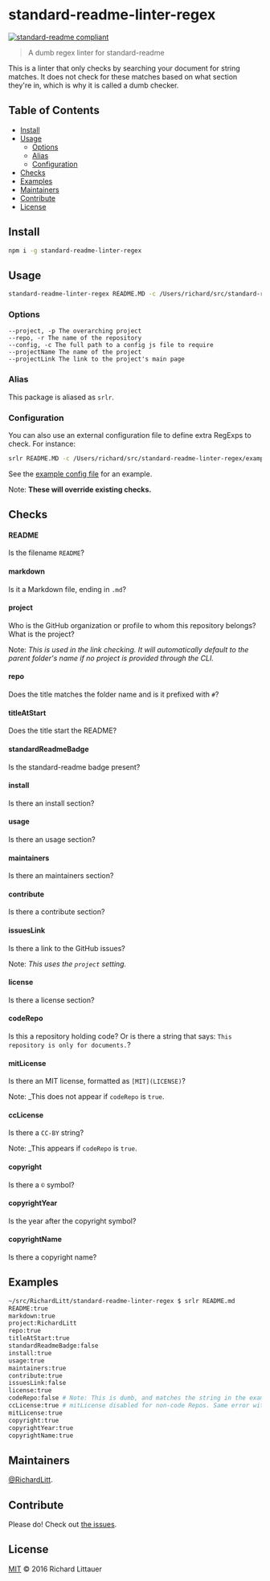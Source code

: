 # standard-readme-linter-regex

[![standard-readme compliant](https://img.shields.io/badge/readme%20style-standard-brightgreen.svg?style=flat-square)](https://github.com/RichardLitt/standard-readme)

> A dumb regex linter for standard-readme

This is a linter that only checks by searching your document for string matches. It does not check for these matches based on what section they're in, which is why it is called a dumb checker. 

## Table of Contents

- [Install](#install)
- [Usage](#usage)
	- [Options](#options)
	- [Alias](#alias)
	- [Configuration](#configuration)
- [Checks](#checks)
- [Examples](#examples)
- [Maintainers](#maintainers)
- [Contribute](#contribute)
- [License](#license)

## Install

```sh
npm i -g standard-readme-linter-regex
```

## Usage

```sh
standard-readme-linter-regex README.MD -c /Users/richard/src/standard-readme-linter-regex/config.js -r standard-readme-linter-regex -p richardlitt -n RichardLitt -l https://burntfen.com
```

### Options

```
--project, -p The overarching project
--repo, -r The name of the repository
--config, -c The full path to a config js file to require
--projectName The name of the project
--projectLink The link to the project's main page
```

### Alias

This package is aliased as `srlr`.

### Configuration

You can also use an external configuration file to define extra RegExps to check. For instance:

```sh
srlr README.MD -c /Users/richard/src/standard-readme-linter-regex/example-config.js
```

See the [example config file](example-config.js) for an example.

Note: **These will override existing checks.**

## Checks

#### README

Is the filename `README`?

#### markdown

Is it a Markdown file, ending in `.md`?

#### project

Who is the GitHub organization or profile to whom this repository belongs? What is the project? 

Note: _This is used in the link checking. It will automatically default to the parent folder's name if no project is provided through the CLI._

#### repo

Does the title matches the folder name and is it prefixed with `#`?

#### titleAtStart

Does the title start the README?

#### standardReadmeBadge

Is the standard-readme badge present?

#### install

Is there an install section?

#### usage

Is there an usage section?

#### maintainers

Is there an maintainers section?

#### contribute

Is there a contribute section?

#### issuesLink

Is there a link to the GitHub issues?

Note: _This uses the `project` setting._

#### license

Is there a license  section?

#### codeRepo

Is this a repository holding code? Or is there a string that says: `This repository is only for documents.`?

#### mitLicense

Is there an MIT license, formatted as `[MIT](LICENSE)`?

Note: _This does not appear if `codeRepo` is `true`.

#### ccLicense

Is there a `CC-BY` string? 

Note: _This appears if `codeRepo` is `true`.

#### copyright

Is there a `©` symbol?

#### copyrightYear

Is the year after the copyright symbol?

#### copyrightName

Is there a copyright name?

## Examples

```sh
~/src/RichardLitt/standard-readme-linter-regex $ srlr README.md
README:true
markdown:true
project:RichardLitt
repo:true
titleAtStart:true
standardReadmeBadge:false
install:true
usage:true
maintainers:true
contribute:true
issuesLink:false
license:true
codeRepo:false # Note: This is dumb, and matches the string in the example above.
ccLicense:true # mitLicense disabled for non-code Repos. Same error with matching.
mitLicense:true
copyright:true
copyrightYear:true
copyrightName:true
```

## Maintainers

[@RichardLitt](https://github.com/RichardLitt).

## Contribute

Please do! Check out [the issues](https://github.com/RichardLitt/standard-readme-linter-regex/issues).

## License

[MIT](LICENSE) © 2016 Richard Littauer
